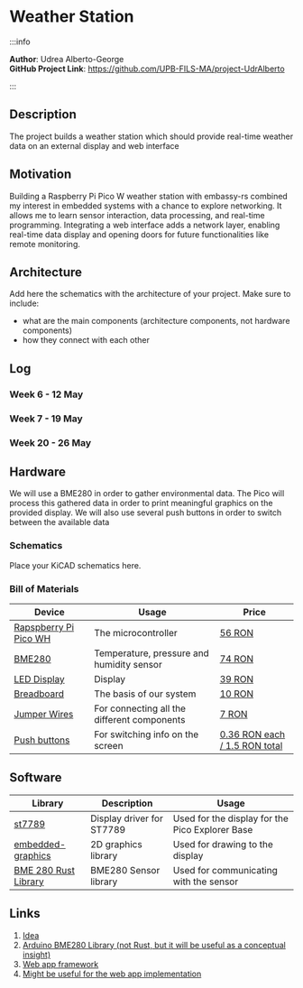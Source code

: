 # Weather Station

:::info 

**Author**: Udrea Alberto-George \
**GitHub Project Link**: https://github.com/UPB-FILS-MA/project-UdrAlberto

:::

## Description

The project builds a weather station which should provide real-time weather data on an external display and web interface

## Motivation

Building a Raspberry Pi Pico W weather station with embassy-rs combined my interest in embedded systems with a chance to explore networking. It allows me to learn sensor interaction, data processing, and real-time programming. Integrating a web interface adds a network layer, enabling real-time data display and opening doors for future functionalities like remote monitoring.

## Architecture 

Add here the schematics with the architecture of your project. Make sure to include:
 - what are the main components (architecture components, not hardware components)
 - how they connect with each other

## Log

<!-- write every week your progress here -->

### Week 6 - 12 May

### Week 7 - 19 May

### Week 20 - 26 May

## Hardware

We will use a BME280 in order to gather environmental data. The Pico will process this gathered data in order to print meaningful graphics on the provided display. We will also use several push buttons in order to switch between the available data

### Schematics

Place your KiCAD schematics here.

### Bill of Materials

<!-- Fill out this table with all the hardware components that you might need.

The format is 
```
| [Device](link://to/device) | This is used ... | [price](link://to/store) |

```

-->

| Device | Usage | Price |
|--------|--------|-------|
| [Rapspberry Pi Pico WH](https://www.raspberrypi.com/documentation/microcontrollers/raspberry-pi-pico.html) | The microcontroller | [56 RON](https://ardushop.ro/ro/home/2819-raspberry-pi-pico-wh.html) |
| [BME280](https://www.bosch-sensortec.com/products/environmental-sensors/humidity-sensors-bme280/) | Temperature, pressure and humidity sensor | [74 RON](https://www.optimusdigital.ro/ro/senzori-senzori-de-presiune/5649-modul-senzor-barometric-de-presiune-bme280.html) |
| [LED Display](https://ardushop.ro/8014-thickbox_default/modul-lcd-spi-128x160.jpg) | Display | [39 RON](https://ardushop.ro/ro/home/2818-modul-lcd-spi-128x160.html) |
| [Breadboard](https://www.yamanelectronics.com/wp-content/uploads/2020/06/basics-of-breadboard.jpg) | The basis of our system | [10 RON](https://www.optimusdigital.ro/ro/prototipare-breadboard-uri/8-breadboard-830-points.html) |
| [Jumper Wires](http://www.atomsindustries.com/assets/images/items/1075/1075.jpg) | For connecting all the different components | [7 RON](https://www.optimusdigital.ro/ro/fire-fire-mufate/886-set-fire-tata-tata-40p-15-cm.html) |
| [Push buttons](https://ardushop.ro/655-thickbox_default/buton-mic-push-button-trough-hole.jpg) | For switching info on the screen| [0.36 RON each / 1.5 RON total](https://www.optimusdigital.ro/ro/butoane-i-comutatoare/1119-buton-6x6x6.html)
 

## Software

| Library | Description | Usage |
|---------|-------------|-------|
| [st7789](https://github.com/almindor/st7789) | Display driver for ST7789 | Used for the display for the Pico Explorer Base |
| [embedded-graphics](https://github.com/embedded-graphics/embedded-graphics) | 2D graphics library | Used for drawing to the display |
| [BME 280 Rust Library](https://github.com/VersBinarii/bme280-rs)| BME280 Sensor library | Used for communicating with the sensor |

## Links

<!-- Add a few links that inspired you and that you think you will use for your project -->


1. [Idea](https://www.hackster.io/jotrinelectronics/building-a-weather-station-with-raspberry-pi-pico-rp2040-9d5cbb)
2. [Arduino BME280 Library (not Rust, but it will be useful as a conceptual insight)](https://github.com/finitespace/BME280)
3. [Web app framework](https://yew.rs)
4. [Might be useful for the web app implementation](https://github.com/rustwasm/wasm-bindgen)
